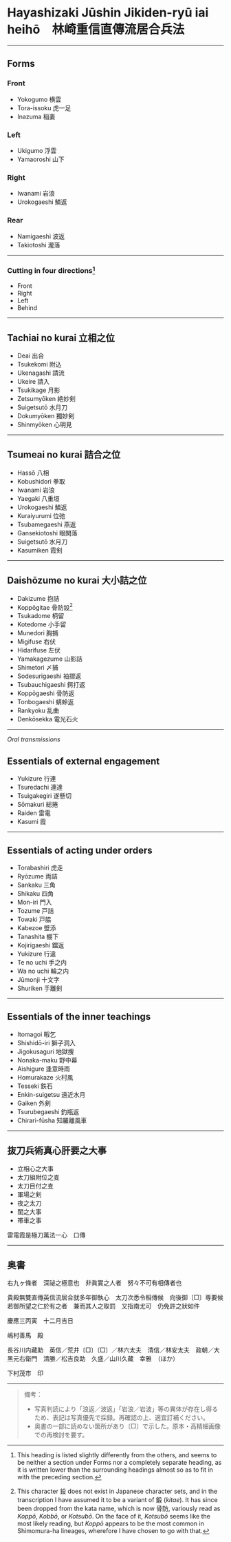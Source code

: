 # Hayashizaki Jūshin Jikiden-ryū iai heihō　林崎重信直傳流居合兵法

---

## Forms

### Front

* Yokogumo 横雲
* Tora-issoku 虎一足
* Inazuma 稲妻

### Left

* Ukigumo 浮雲
* Yamaoroshi 山下

### Right

* Iwanami 岩浪
* Urokogaeshi 鱗返

### Rear

* Namigaeshi 波返
* Takiotoshi 瀧落

---

### Cutting in four directions[^1]

* Front
* Right
* Left
* Behind

---

## Tachiai no kurai 立相之位

* Deai 出合
* Tsukekomi 附込
* Ukenagashi 請流
* Ukeire 請入
* Tsukikage 月影
* Zetsumyōken 絶妙剣
* Suigetsutō 水月刀
* Dokumyōken 獨妙剣
* Shinmyōken 心明見

---

## Tsumeai no kurai 詰合之位

* Hassō 八相
* Kobushidori 拳取
* Iwanami 岩浪
* Yaegaki 八重垣
* Urokogaeshi 鱗返
* Kuraiyurumi 位弛
* Tsubamegaeshi 燕返
* Gansekiotoshi 眼関落
* Suigetsutō 水月刀
* Kasumiken 霞剣

---

## Daishōzume no kurai 大小詰之位

* Dakizume 抱詰
* Koppōgitae 骨防鈠[^2]
* Tsukadome 柄留
* Kotedome 小手留
* Munedori 胸捕
* Migifuse 右伏
* Hidarifuse 左伏
* Yamakagezume 山影詰
* Shimetori 〆捕
* Sodesurigaeshi 袖摺返
* Tsubauchigaeshi 鍔打返
* Koppōgaeshi 骨防返
* Tonbogaeshi 蜻蛉返
* Rankyoku 乱曲
* Denkōsekka 電光石火

---

*Oral transmissions*

## Essentials of external engagement

* Yukizure 行連
* Tsuredachi 連達
* Tsuigakegiri 遂懸切
* Sōmakuri 総捲
* Raiden 雷電
* Kasumi 霞

---

## Essentials of acting under orders

* Torabashiri 虎走
* Ryōzume 両詰
* Sankaku 三角
* Shikaku 四角
* Mon-iri 門入
* Tozume 戸詰
* Towaki 戸脇
* Kabezoe 壁添
* Tanashita 棚下
* Kojirigaeshi 鐺返
* Yukizure 行違
* Te no uchi 手之内
* Wa no uchi 輪之内
* Jūmonji 十文字
* Shuriken 手離剣

---

## Essentials of the inner teachings

* Itomagoi 暇乞
* Shishidō-iri 獅子洞入
* Jigokusaguri 地獄捜
* Nonaka-maku 野中幕
* Aishigure 逢意時雨
* Homurakaze 火村風
* Tesseki 鉄石
* Enkin-suigetsu 遠近水月
* Gaiken 外剣
* Tsurubegaeshi 釣瓶返
* Chirari-fūsha 知羅離風車

---

## 抜刀兵術真心肝要之大事

* 立相心之大事
* 太刀組附位之㕝
* 太刀目付之㕝
* 軍場之剣
* 夜之太刀
* 閨之大事
* 帯車之事

雷電霞是極刀萬法一心　口傳

---

## 奥書

右九ヶ條者　深祕之極意也　非眞實之人者　努々不可有相傳者也

貴殿無雙直傳英信流居合就多年御執心　太刀次悉令相傳候　向後御〔□〕専要候　若御所望之仁於有之者　兼而其人之取罰　又指南尤可　仍免許之狀如件

慶應三丙寅　十二月吉日

嶋村善馬　殿

長谷川内藏助　英信／荒井〔□〕〔□〕／林六太夫　清信／林安太夫　政朝／大黑元右衛門　清勝／松吉良助　久盛／山川久藏　幸雅　（ほか）

下村茂市　印

---

> 備考：
>
> * 写真判読により「浪返／波返」「岩浪／岩波」等の異体が存在し得るため、表記は写真優先で採録。再確認の上、適宜訂補ください。
> * 奥書の一部に読めない箇所があり〔□〕で示した。原本・高精細画像での再検討を要す。

[^1]: This heading is listed slightly differently from the others, and seems to be neither a section under Forms nor a completely separate heading, as it is written lower than the surrounding headings almost so as to fit in with the preceding section.
[^2]: This character 鈠 does not exist in Japanese character sets, and in the transcription I have assumed it to be a variant of 鍛 (*kitae*). It has since been dropped from the kata name, which is now 骨防, variously read as *Koppō*, *Kobbō*, or *Kotsubō*. On the face of it, *Kotsubō* seems like the most likely reading, but *Koppō* appears to be the most common in Shimomura-ha lineages, wherefore I have chosen to go with that.
